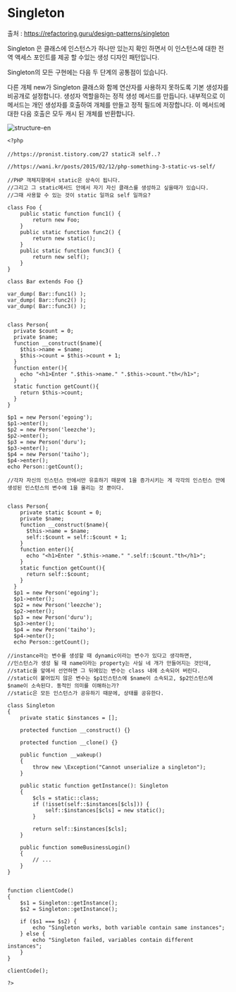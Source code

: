 # Singleton

출처 : https://refactoring.guru/design-patterns/singleton

Singleton 은 클래스에 인스턴스가 하나만 있는지 확인 하면서 이 인스턴스에 대한 전역 액세스 포인트를 제공 할 수있는 생성 디자인 패턴입니다.

Singleton의 모든 구현에는 다음 두 단계의 공통점이 있습니다.

다른 개체 new가 Singleton 클래스와 함께 연산자를 사용하지 못하도록 기본 생성자를 비공개로 설정합니다.
생성자 역할을하는 정적 생성 메서드를 만듭니다. 내부적으로 이 메서드는 개인 생성자를 호출하여 개체를 만들고 정적 필드에 저장합니다.
이 메서드에 대한 다음 호출은 모두 캐시 된 개체를 반환합니다.

![structure-en](https://user-images.githubusercontent.com/6989005/99183873-7cebec00-2782-11eb-93ad-b5b9194e1707.png)

```
<?php

//https://pronist.tistory.com/27 static과 self..?

//https://wani.kr/posts/2015/02/12/php-something-3-static-vs-self/

//PHP 객체지향에서 static은 상속이 됩니다. 
//그리고 그 static메서드 안에서 자기 자신 클래스를 생성하고 싶을때가 있습니다.
//그때 사용할 수 있는 것이 static 일까요 self 일까요?

class Foo {
	public static function func1() {
		return new Foo;
	}
	public static function func2() {
		return new static();
	}
	public static function func3() {
		return new self();
	}
}

class Bar extends Foo {}

var_dump( Bar::func1() );
var_dump( Bar::func2() );
var_dump( Bar::func3() );


class Person{
  private $count = 0;
  private $name;
  function __construct($name){
    $this->name = $name;
    $this->count = $this->count + 1;
  }
  function enter(){
    echo "<h1>Enter ".$this->name." ".$this->count."th</h1>";
  }
  static function getCount(){
    return $this->count;
  }
}

$p1 = new Person('egoing');
$p1->enter();
$p2 = new Person('leezche');
$p2->enter();
$p3 = new Person('duru');
$p3->enter();
$p4 = new Person('taiho');
$p4->enter();
echo Person::getCount();

//각자 자신의 인스턴스 안에서만 유효하기 때문에 1을 증가시키는 게 각각의 인스턴스 안에 생성된 인스턴스의 변수에 1을 올리는 것 뿐이다.


class Person{
    private static $count = 0;
    private $name;
    function __construct($name){
      $this->name = $name;
      self::$count = self::$count + 1;
    }
    function enter(){
      echo "<h1>Enter ".$this->name." ".self::$count."th</h1>";
    }
    static function getCount(){
      return self::$count;
    }
  }
  $p1 = new Person('egoing');
  $p1->enter();
  $p2 = new Person('leezche');
  $p2->enter();
  $p3 = new Person('duru');
  $p3->enter();
  $p4 = new Person('taiho');
  $p4->enter();
  echo Person::getCount();

//instance라는 변수를 생성할 때 dynamic이라는 변수가 있다고 생각하면, 
//인스턴스가 생성 될 때 name이라는 property는 사실 네 개가 만들어지는 것인데,
//static을 앞에서 선언하면 그 뒤에있는 변수는 class 내에 소속되어 버린다.
//static이 붙어있지 않은 변수는 $p1인스턴스에 $name이 소속되고, $p2인스턴스에 $name이 소속된다. 동적인 의미를 이해하는가?
//static은 모든 인스턴스가 공유하기 때문에, 상태를 공유한다.

class Singleton
{
    private static $instances = [];

    protected function __construct() {}

    protected function __clone() {}

    public function __wakeup()
    {
        throw new \Exception("Cannot unserialize a singleton");
    }

    public static function getInstance(): Singleton
    {
        $cls = static::class;
        if (!isset(self::$instances[$cls])) {
            self::$instances[$cls] = new static();
        }

        return self::$instances[$cls];
    }

    public function someBusinessLogin()
    {
        // ...
    }
}


function clientCode()
{
    $s1 = Singleton::getInstance();
    $s2 = Singleton::getInstance();

    if ($s1 === $s2) {
        echo "Singleton works, both variable contain same instances";
    } else {
        echo "Singleton failed, variables contain different instances";
    }
}

clientCode();

?>
```